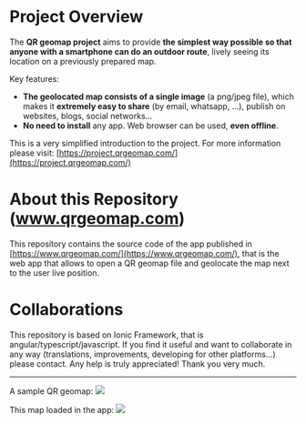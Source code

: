 
# Project Overview

The **QR geomap project** aims to provide **the simplest way possible so that anyone with a smartphone can do an outdoor route**, lively seeing its location on a previously prepared map.

Key features:

- **The geolocated map consists of a single image** (a png/jpeg file), which makes it **extremely easy to share** (by email, whatsapp, ...), publish on websites, blogs, social networks...
- **No need to install** any app. Web browser can be used, **even offline**.

This is a very simplified introduction to the project. For more information please visit:
[https://project.qrgeomap.com/](https://project.qrgeomap.com/)

# About this Repository (www.qrgeomap.com)
This repository contains the source code of the app published in [https://www.qrgeomap.com/](https://www.qrgeomap.com/), that is the web app that allows to open a QR geomap file and geolocate the map next to the user live position.

# Collaborations
This repository is based on Ionic Framework, that is angular/typescript/javascript.
If you find it useful and want to collaborate in any way (translations, improvements, developing for other platforms...) please contact.
Any help is truly appreciated!
Thank you very much.

------------

A sample QR geomap:
![](https://project.qrgeomap.com/images/quejigales-torrecilla-1.png)

This map loaded in the app:
![](https://project.qrgeomap.com/images/quejigales-torrecilla-mobile.png)